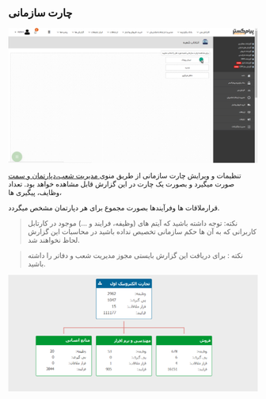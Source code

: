 ﻿## چارت سازمانی

![](chart.png)


تنظیمات و ویرایش چارت سازمانی از طریق منوی[ مدیریت شعب،دپارتمان و سمت](https://github.com/1stco/PayamGostarDocs/blob/master/help%202.5.4/Basic-Information/branches-department/branches-department.md) صورت میگیرد و بصورت یک چارت در این گزارش قابل مشاهده خواهد بود. تعداد وظایف، پیگیری ها،

  قرارملاقات ها وفرآیندها بصورت مجموع برای هر دپارتمان مشخص میگردد.
  
  > نکته: توجه داشته باشید که آیتم های (وظیفه، فرایند و ...) موجود در کارتابل کاربرانی که به آن ها حکم سازمانی تخصیص نداده باشید در محاسبات این گزارش لحاظ نخواهند شد.
  
  > نکته : برای دریافت این گزارش بایستی مجوز مدیریت شعب و دفاتر را داشته باشید.

![](chart2.png)